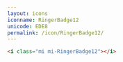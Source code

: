 ```yaml
---
layout: icons
iconname: RingerBadge12
unicode: EDE8
permalink: /icon/RingerBadge12/
---
```


``` html
<i class="mi mi-RingerBadge12"></i>
```
